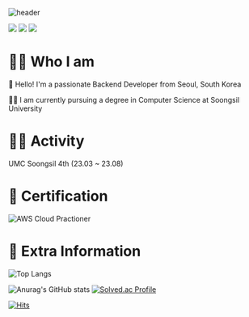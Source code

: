 ![header](https://capsule-render.vercel.app/api?type=waving&color=gradient&height=250&section=header&text=Geonwoo%20Pack&fontSize=70)


<a href="" target="_blank"><img src="https://img.shields.io/badge/Notion-000000?style=flat-square&logo=Notion&logoColor=white"/></a>
<a href="https://velog.io/@gundorit" target="_blank"><img src="https://img.shields.io/badge/Velog-20C997?style=flat-square&logo=Velog&logoColor=white"/></a>
<img src="https://img.shields.io/badge/packdev937@gmail.com-EA4335?style=flat-square&logo=Gmail&logoColor=white"/>

# 🤷‍♂️ Who I am
👋 Hello! I'm a passionate Backend Developer from Seoul, South Korea

🧑‍💻 I am currently pursuing a degree in Computer Science at Soongsil University

# 🏃‍♂️ Activity 
UMC Soongsil 4th (23.03 ~ 23.08)

# 🚀 Certification
![AWS Cloud Practioner](https://github.com/packdev937/packdev937/assets/89628690/a18a2c90-8103-4bde-bf6c-6f7dade7ecb4)

# 👀 Extra Information

![Top Langs](https://github-readme-stats.vercel.app/api/top-langs/?username=packdev937&layout=compact&theme=dark)


![Anurag's GitHub stats](https://github-readme-stats.vercel.app/api?username=packdev937&show_icons=true&theme=gruvbox) 
[![Solved.ac Profile](http://mazassumnida.wtf/api/generate_badge?boj=packdev937)](https://solved.ac/packdev937)



[![Hits](https://hits.seeyoufarm.com/api/count/incr/badge.svg?url=https%3A%2F%2Fgithub.com%2Fpackdev937&count_bg=%2379C83D&title_bg=%23555555&icon=&icon_color=%23E7E7E7&title=hits&edge_flat=false)](https://hits.seeyoufarm.com)
